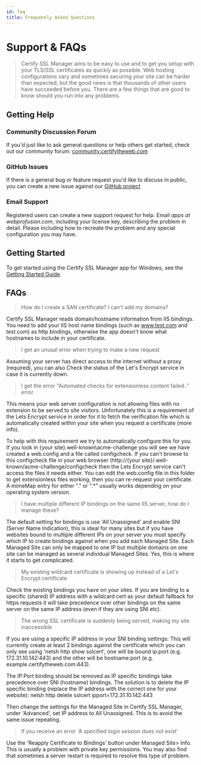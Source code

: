 ```yaml
---
id: faq
title: Frequently Asked Questions
---
```


# Support & FAQs

> Certify SSL Manager aims to be easy to use and to get you setup with your TLS/SSL certificates as quickly as possible. Web hosting configurations vary and sometimes securing your site can be harder than expected, but the good news is that thousands of other users have succeeded before you. There are a few things that are good to know should you run into any problems.


## Getting Help
### Community Discussion Forum
If you'd just like to ask general questions or help others get started, check out our community forum: <a href="https://community.certifytheweb.com" target="_blank">community.certifytheweb.com</a>

### GitHub Issues
If there is a general bug or feature request you'd like to discuss in public, you can create a new issue against our <a href="https://github.com/webprofusion/certify/issues" target="_blank">GitHub project</a>

### Email Support
Registered users can create a new support request for help. Email *apps at webprofusion.com*, including your license key, describing the problem in detail. Please including how to recreate the problem and any special configuration you may have.

## Getting Started

To get started using the Certify SSL Manager app for Windows, see the [Getting Started Guide](gettingstarted.md).

## FAQs
> How do I create a SAN certificate? I can't add my domains?

Certify SSL Manager reads domain/hostname information from IIS bindings. You need to add your IIS host name bindings (such as www.test.com and test.com) as http bindings, otherwise the app doesn't know what hostnames to include in your certificate.

> I get an unusal error when trying to make a new request

Assuming your server has direct access to the internet without a proxy (required), you can also Check the status of the Let's Encrypt service in case it is currently down.

> I get the error "Automated checks for extensionless content failed.." error

This means your web server configuration is not allowing files with no extension to be served to site visitors. Unfortunately this is a requirement of the Lets Encrypt service in order for it to fetch the verification file which is automatically created within your site when you request a certificate (more info).

To help with this requirement we try to automatically configure this for you. If you look in {your site}\.well-known\acme-challenge you will see we have created a web.config and a file called configcheck. If you can't browse to this configcheck file in your web browser (http://{your site}/.well-known/acme-challenge/configcheck then the Lets Encrypt service can't access the files it needs either. You can edit the web.config file in this folder to get extensionless files working, then you can re-request your certificate. A mimeMap entry for either "." or ".*" usually works depending on your operating system version.

> I have multiple different IP bindings on the same IIS server, how do I manage these?

The default setting for bindings is use 'All Unassigned' and enable SNI (Server Name Indication), this is ideal for many sites but if you have websites bound to multiple different IPs on your server you must specify which IP to create bindings against when you add each Managed Site. Each Managed Site can only be mapped to one IP but multiple domains on one site can be managed as several individual Managed Sites. Yes, this is where it starts to get complicated.

> My existing wildcard certificate is showing up instead of a Let's Encrypt certificate

Check the existing bindings you have on your sites. If you are binding to a specific (shared) IP address with a wildcard cert as your default fallback for https requests it will take precedence over other bindings on the same server on the same IP address (even if they are using SNI etc).

> The wrong SSL certificate is suddenly being served, making my site inaccessible

If you are using a specific IP address in your SNI binding settings:
This will currently create at least 2 bindings against the certificate which you can only see using 'netsh http show sslcert', one will be bound ip:port (e.g. 172.31.10.142:443) and the other will be hostname:port (e.g. example.certifytheweb.com:443).

The IP:Port binding should be removed as IP specific bindings take precedence over SNI (hostname) bindings. The solution is to delete the IP specific binding (replace the IP address with the correct one for your website): 
netsh http delete sslcert ipport=172.31.10.142:443

Then change the settings for the Managed Site in Certify SSL Manager, under 'Advanced', set IP address to All Unassigned. This is to avoid the same issue repeating.

> If you receive an error 'A specified login session does not exist'

Use the 'Reapply Certificate to Bindings' button under Managed Site> Info. This is usually a problem with private key permissions. You may also find that sometimes a server restart is required to resolve this type of problem.

